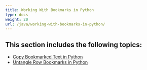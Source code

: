 ```yaml
---
title: Working With Bookmarks in Python
type: docs
weight: 20
url: /java/working-with-bookmarks-in-python/
---
```


## This section includes the following topics: 

- [Copy Bookmarked Text in Python](https://docs.aspose.com/words/java/copy-bookmarked-text-in-python/)
- [Untangle Row Bookmarks in Python](https://docs.aspose.com/words/java/untangle-row-bookmarks-in-python/)
